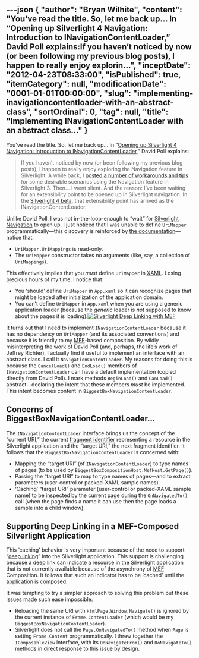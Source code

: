 ---json
{
  "author": "Bryan Wilhite",
  "content": "You’ve read the title. So, let me back up… In “Opening up Silverlight 4 Navigation: Introduction to INavigationContentLoader,” David Poll explains:If you haven’t noticed by now (or been following my previous blog posts), I happen to really enjoy explorin...",
  "inceptDate": "2012-04-23T08:33:00",
  "isPublished": true,
  "itemCategory": null,
  "modificationDate": "0001-01-01T00:00:00",
  "slug": "implementing-inavigationcontentloader-with-an-abstract-class",
  "sortOrdinal": 0,
  "tag": null,
  "title": "Implementing INavigationContentLoader with an abstract class…"
}
---

You’ve read the title. So, let me back up… In “[Opening up Silverlight 4 Navigation: Introduction to INavigationContentLoader](http://www.davidpoll.com/2009/11/30/opening-up-silverlight-4-navigation-introduction-to-inavigationcontentloader/),” David Poll explains:
<blockquote>

If you haven’t noticed by now (or been following my previous blog posts), I happen to really enjoy exploring the Navigation feature in Silverlight. A while back, I [posted a number of workarounds and tips](http://www.davidpoll.com/tag/navigation) for some desirable scenarios using the Navigation feature in Silverlight 3. Then… I went silent. And the reason: I’ve been waiting for an extensibility point to be opened up in Silverlight navigation. In the [Silverlight 4 beta](http://www.silverlight.net/getstarted/silverlight-4-beta/), that extensibility point has arrived as the INavigationContentLoader.
</blockquote>

Unlike David Poll, I was not in-the-loop-enough to “wait” for [Silverlight Navigation](http://msdn.microsoft.com/en-us/library/cc838245(v=vs.95).aspx) to open up. I just noticed that I was unable to define `UriMapper` programmatically—this discovery is reinforced by [the documentation](http://msdn.microsoft.com/en-us/library/system.windows.navigation.urimapper(v=vs.95).aspx)—notice that:

*   `UriMapper.UriMappings` is read-only.
*   The `UriMapper` constructor takes no arguments (like, say, a collection of `UriMappings`).

This effectively implies that you *must* define `UriMapper` in <acronym title="Extensible Application Markup Language">XAML</acronym>. Losing precious hours of my time, I notice that:

*   You ‘should’ define `UriMapper` in `App.xaml` so it can recognize pages that might be loaded after initialization of the application domain.
*   You can’t define `UriMapper` in `App.xaml` when you are using a generic application loader (because the *generic* loader is *not* supposed to know about the pages it is loading).[<img alt="Silverlight Deep Linking with MEF" src="http://farm9.staticflickr.com/8141/6958975678_778010bf8e.jpg">](http://www.flickr.com/photos/wilhite/6958975678/in/photostream "Silverlight Deep Linking with MEF")

It turns out that I need to implement `INavigationContentLoader` because it has no dependency on `UriMapper` (and its associated conventions) and because it is friendly to my <acronym title="Managed Exensibility Framework">MEF</acronym>-based composition. By wildly misinterpreting the work of David Poll (and, perhaps, the life’s work of Jeffrey Richter), I actually find it useful to implement an interface with an abstract class. I call it `NavigationContentLoader`. My reasons for doing this is because the `CancelLoad()` and `EndLoad()` members of `INavigationContentLoader` can have a default implementation (copied directly from David Poll). I mark methods `BeginLoad()` and `CanLoad()` abstract—declaring the intent that these members *must* be implemented. This intent becomes content in `BiggestBoxNavigationContentLoader`.

## Concerns of BiggestBoxNavigationContentLoader…

The `INavigationContentLoader` interface brings us the concept of the “current URI,” the current [fragment identifier](http://en.wikipedia.org/wiki/Fragment_identifier) representing a resource in the Silverlight application and the “target URI,” the next fragment identifier. It follows that the `BiggestBoxNavigationContentLoader` is concerned with:

*   Mapping the “target URI” (of `INavigationContentLoader`) to type names of pages (to be used by `BiggestBoxCompositionHost.MefHost.GetPage()`).
*   Parsing the “target URI” to map to type names of pages—and to extract parameters (user-control or packed-XAML sample names).
*   ‘Caching’ “target URI” parameter (user-control or packed-XAML sample name) to be inspected by the current page during the `OnNavigatedTo()` call (when the page finds a name it can use then the page loads a sample into a child window).

## Supporting Deep Linking in a MEF-Composed Silverlight Application

This ‘caching’ behavior is very important because of the need to support “[deep linking](http://en.wikipedia.org/wiki/Deep_linking)” into the Silverlight application. This support is challenging because a deep link can indicate a resource in the Silverlight application that is not currently available because of the asynchrony of <acronym title="Managed Exensibility Framework">MEF</acronym> Composition. It follows that such an indicator has to be ‘cached’ until the application is composed.

It was tempting to try a simpler approach to solving this problem but these issues made such ease impossible:

*   Reloading the same URI with `HtmlPage.Window.Navigate()` is ignored by the current instance of `Frame.ContentLoader` (which would be my `BiggestBoxNavigationContentLoader`).
*   Silverlight does not call the `Page.OnNavigatedTo()` method when `Page` is setting `Frame.Content` programmatically. I threw together the `IComposableView` interface, with its `DoNavigateFrom()` and `DoNavigateTo()` methods in direct response to this issue by design.
